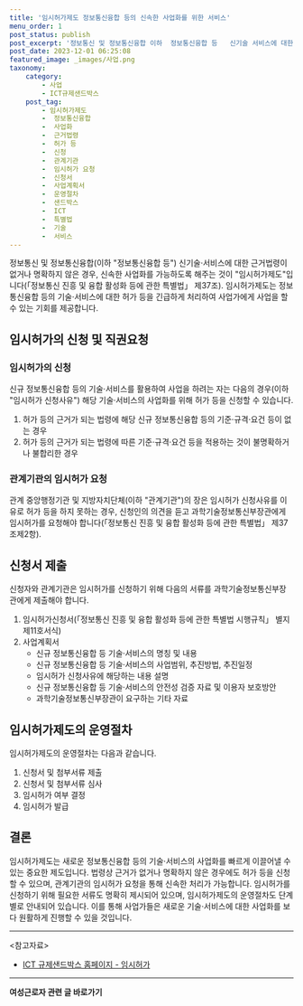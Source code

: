 ```yaml
---
title: '임시허가제도 정보통신융합 등의 신속한 사업화를 위한 서비스'
menu_order: 1
post_status: publish
post_excerpt: '정보통신 및 정보통신융합 이하  정보통신융합 등   신기술 서비스에 대한 근거법령이 없거나 명확하지 않은 경우, 신속한 사업화를 가능하도록 해주는 것이  임시허가제도 입니다  정보통신 진흥 및 융합 활성화 등에 관한 특별법  제37조 . 임시허가제도는 정보통신융합 등의 기술 서비스에 대한 허가 등을 긴급하게 처리하여 사업가에게 사업을 할 수 있는 기회를 제공합니다.'
post_date: 2023-12-01 06:25:08
featured_image: _images/사업.png
taxonomy:
    category:
        - 사업
        - ICT규제샌드박스
    post_tag:
        - 임시허가제도
        -  정보통신융합
        -  사업화
        -  근거법령
        -  허가 등
        -  신청
        -  관계기관
        -  임시허가 요청
        -  신청서
        -  사업계획서
        -  운영절차
        -  샌드박스
        -  ICT
        -  특별법
        -  기술
        -  서비스
---
```



정보통신 및 정보통신융합(이하 "정보통신융합 등") 신기술·서비스에 대한 근거법령이 없거나 명확하지 않은 경우, 신속한 사업화를 가능하도록 해주는 것이 "임시허가제도"입니다(「정보통신 진흥 및 융합 활성화 등에 관한 특별법」 제37조). 임시허가제도는 정보통신융합 등의 기술·서비스에 대한 허가 등을 긴급하게 처리하여 사업가에게 사업을 할 수 있는 기회를 제공합니다.

## 임시허가의 신청 및 직권요청

### 임시허가의 신청

신규 정보통신융합 등의 기술·서비스를 활용하여 사업을 하려는 자는 다음의 경우(이하 "임시허가 신청사유") 해당 기술·서비스의 사업화를 위해 허가 등을 신청할 수 있습니다.

1. 허가 등의 근거가 되는 법령에 해당 신규 정보통신융합 등의 기준·규격·요건 등이 없는 경우
2. 허가 등의 근거가 되는 법령에 따른 기준·규격·요건 등을 적용하는 것이 불명확하거나 불합리한 경우

### 관계기관의 임시허가 요청

관계 중앙행정기관 및 지방자치단체(이하 "관계기관")의 장은 임시허가 신청사유를 이유로 허가 등을 하지 못하는 경우, 신청인의 의견을 듣고 과학기술정보통신부장관에게 임시허가를 요청해야 합니다(「정보통신 진흥 및 융합 활성화 등에 관한 특별법」 제37조제2항).

## 신청서 제출

신청자와 관계기관은 임시허가를 신청하기 위해 다음의 서류를 과학기술정보통신부장관에게 제출해야 합니다.

1. 임시허가신청서(「정보통신 진흥 및 융합 활성화 등에 관한 특별법 시행규칙」 별지 제11호서식)
2. 사업계획서
    - 신규 정보통신융합 등 기술·서비스의 명칭 및 내용
    - 신규 정보통신융합 등 기술·서비스의 사업범위, 추진방법, 추진일정
    - 임시허가 신청사유에 해당하는 내용 설명
    - 신규 정보통신융합 등 기술·서비스의 안전성 검증 자료 및 이용자 보호방안
    - 과학기술정보통신부장관이 요구하는 기타 자료

## 임시허가제도의 운영절차

임시허가제도의 운영절차는 다음과 같습니다.

1. 신청서 및 첨부서류 제출
2. 신청서 및 첨부서류 심사
3. 임시허가 여부 결정
4. 임시허가 발급

## 결론


임시허가제도는 새로운 정보통신융합 등의 기술·서비스의 사업화를 빠르게 이끌어낼 수 있는 중요한 제도입니다. 법령상 근거가 없거나 명확하지 않은 경우에도 허가 등을 신청할 수 있으며, 관계기관의 임시허가 요청을 통해 신속한 처리가 가능합니다. 임시허가를 신청하기 위해 필요한 서류도 명확히 제시되어 있으며, 임시허가제도의 운영절차도 단계별로 안내되어 있습니다. 이를 통해 사업가들은 새로운 기술·서비스에 대한 사업화를 보다 원활하게 진행할 수 있을 것입니다.

---

<참고자료>
- [ICT 규제샌드박스 홈페이지 - 임시허가](https://sandbox.go.kr/sandbox/ko/mypage/temporaryAuthorization.do)
<!-- wp:separator -->
<hr class="wp-block-separator has-alpha-channel-opacity"/>
<!-- /wp:separator -->

<!-- wp:group {"backgroundColor":"base","layout":{"type":"constrained"}} -->
<div class="wp-block-group has-base-background-color has-background"><!-- wp:paragraph {"align":"center","fontSize":"medium"} -->
<p class="has-text-align-center has-large-font-size"><strong>여성근로자 관련 글 바로가기</strong></p>
<!-- /wp:paragraph -->


<!-- wp:latest-posts
{"categories":[{"id":10991,"count":19,"description":"","link":"https://uknowlaw.com/category/%ec%97%ac%ec%84%b1%ea%b7%bc%eb%a1%9c%ec%9e%90/","name":"여성근로자","slug":"여성근로자","taxonomy":"category","parent":0,"meta":[],"_links":{"self":[{"href":"https://uknowlaw.com/wp-json/wp/v2/categories/10991"}],"collection":[{"href":"https://uknowlaw.com/wp-json/wp/v2/categories"}],"about":[{"href":"https://uknowlaw.com/wp-json/wp/v2/taxonomies/category"}],"wp:post_type":[{"href":"https://uknowlaw.com/wp-json/wp/v2/posts?categories=10991"}],"curies":[{"name":"wp","href":"https://api.w.org/{rel}","templated":true}]}}],"postsToShow":100,"excerptLength":28,"postLayout":"grid","columns":2,"featuredImageAlign":"left","featuredImageSizeSlug":"large","fontSize":"small"} /--></div>
<!-- /wp:group -->